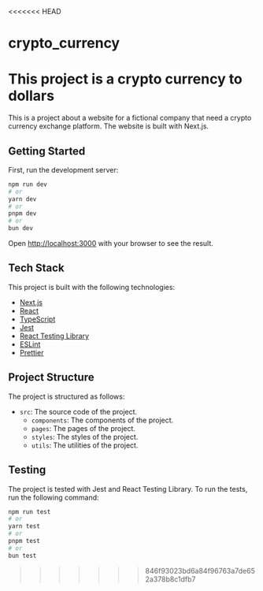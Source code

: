 <<<<<<< HEAD
# crypto_currency
This project is a crypto currency to dollars
=======
This is a project about a website for a fictional company that need a crypto currency exchange platform. The website is built with Next.js.

## Getting Started

First, run the development server:

```bash
npm run dev
# or
yarn dev
# or
pnpm dev
# or
bun dev
```

Open [http://localhost:3000](http://localhost:3000) with your browser to see the result.

## Tech Stack
This project is built with the following technologies:
- [Next.js](https://nextjs.org/)
- [React](https://reactjs.org/)
- [TypeScript](https://www.typescriptlang.org/)
- [Jest](https://jestjs.io/)
- [React Testing Library](https://testing-library.com/docs/react-testing-library/intro/)
- [ESLint](https://eslint.org/)
- [Prettier](https://prettier.io/)

## Project Structure
The project is structured as follows:
- `src`: The source code of the project.
  - `components`: The components of the project.
  - `pages`: The pages of the project.
  - `styles`: The styles of the project.
  - `utils`: The utilities of the project.

## Testing
The project is tested with Jest and React Testing Library. To run the tests, run the following command:

```bash
npm run test
# or
yarn test
# or
pnpm test
# or
bun test
```


>>>>>>> 846f93023bd6a84f96763a7de652a378b8c1dfb7
